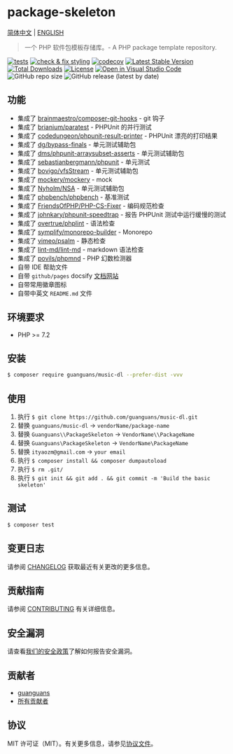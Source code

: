 # package-skeleton

[简体中文](README-zh_CN.md) | [ENGLISH](README.md)

> 一个 PHP 软件包模板存储库。- A PHP package template repository.

[![tests](https://github.com/guanguans/music-dl/workflows/tests/badge.svg)](https://github.com/guanguans/music-dl/actions)
[![check & fix styling](https://github.com/guanguans/music-dl/actions/workflows/php-cs-fixer.yml/badge.svg)](https://github.com/guanguans/music-dl/actions)
[![codecov](https://codecov.io/gh/guanguans/music-dl/branch/main/graph/badge.svg?token=URGFAWS6S4)](https://codecov.io/gh/guanguans/music-dl)
[![Latest Stable Version](https://poser.pugx.org/guanguans/music-dl/v)](//packagist.org/packages/guanguans/music-dl)
[![Total Downloads](https://poser.pugx.org/guanguans/music-dl/downloads)](//packagist.org/packages/guanguans/music-dl)
[![License](https://poser.pugx.org/guanguans/music-dl/license)](//packagist.org/packages/guanguans/music-dl)
[![Open in Visual Studio Code](https://open.vscode.dev/badges/open-in-vscode.svg)](https://open.vscode.dev/guanguans/music-dl)
![GitHub repo size](https://img.shields.io/github/repo-size/guanguans/music-dl)
![GitHub release (latest by date)](https://img.shields.io/github/v/release/guanguans/music-dl)

## 功能

* 集成了 [brainmaestro/composer-git-hooks](https://github.com/BrainMaestro/composer-git-hooks) - git 钩子
* 集成了 [brianium/paratest](https://github.com/paratestphp/paratest) - PHPUnit 的并行测试
* 集成了 [codedungeon/phpunit-result-printer](https://github.com/mikeerickson/phpunit-pretty-result-printer) - PHPUnit 漂亮的打印结果
* 集成了 [dg/bypass-finals](https://github.com/rdohms/dg/bypass-finals) - 单元测试辅助包
* 集成了 [dms/phpunit-arraysubset-asserts](https://github.com/rdohms/phpunit-arraysubset-asserts) - 单元测试辅助包
* 集成了 [sebastianbergmann/phpunit](https://github.com/sebastianbergmann/phpunit) - 单元测试
* 集成了 [bovigo/vfsStream](https://github.com/bovigo/vfsStream) - 单元测试辅助包
* 集成了 [mockery/mockery](https://github.com/mockery/mockery) - mock
* 集成了 [Nyholm/NSA](https://github.com/Nyholm/NSA) - 单元测试辅助包
* 集成了 [phpbench/phpbench](https://github.com/phpbench/phpbench) - 基准测试
* 集成了 [FriendsOfPHP/PHP-CS-Fixer](https://github.com/FriendsOfPHP/PHP-CS-Fixer) - 编码规范检查
* 集成了 [johnkary/phpunit-speedtrap](https://github.com/johnkary/phpunit-speedtrap) - 报告 PHPUnit 测试中运行缓慢的测试
* 集成了 [overtrue/phplint](https://github.com/overtrue/phplint) - 语法检查
* 集成了 [symplify/monorepo-builder](https://github.com/symplify/monorepo-builder) - Monorepo
* 集成了 [vimeo/psalm](https://github.com/vimeo/psalm) - 静态检查
* 集成了 [lint-md/lint-md](https://github.com/lint-md/lint-md) - markdown 语法检查
* 集成了 [povils/phpmnd](https://github.com/povils/phpmnd) - PHP 幻数检测器
* 自带 IDE 帮助文件
* 自带 `github/pages` docsify [文档网站](https://guanguans.github.io/package-skeleton/)
* 自带常用徽章图标
* 自带中英文 `README.md` 文件

## 环境要求

* PHP >= 7.2

## 安装

```bash
$ composer require guanguans/music-dl --prefer-dist -vvv
```

## 使用

1. 执行 `$ git clone https://github.com/guanguans/music-dl.git`
2. 替换 `guanguans/music-dl` -> `vendorName/package-name`
3. 替换 `Guanguans\\PackageSkeleton` -> `VendorName\\PackageName`
4. 替换 `Guanguans\PackageSkeleton` -> `VendorName\PackageName`
5. 替换 `ityaozm@gmail.com` -> `your email`
6. 执行 `$ composer install && composer dumpautoload`
7. 执行 `$ rm .git/`
8. 执行 `$ git init && git add . && git commit -m 'Build the basic skeleton'`

## 测试

```bash
$ composer test
```

## 变更日志

请参阅 [CHANGELOG](CHANGELOG.md) 获取最近有关更改的更多信息。

## 贡献指南

请参阅 [CONTRIBUTING](.github/CONTRIBUTING.md) 有关详细信息。

## 安全漏洞

请查看[我们的安全政策](../../security/policy)了解如何报告安全漏洞。

## 贡献者

* [guanguans](https://github.com/guanguans)
* [所有贡献者](../../contributors)

## 协议

MIT 许可证（MIT）。有关更多信息，请参见[协议文件](LICENSE)。
